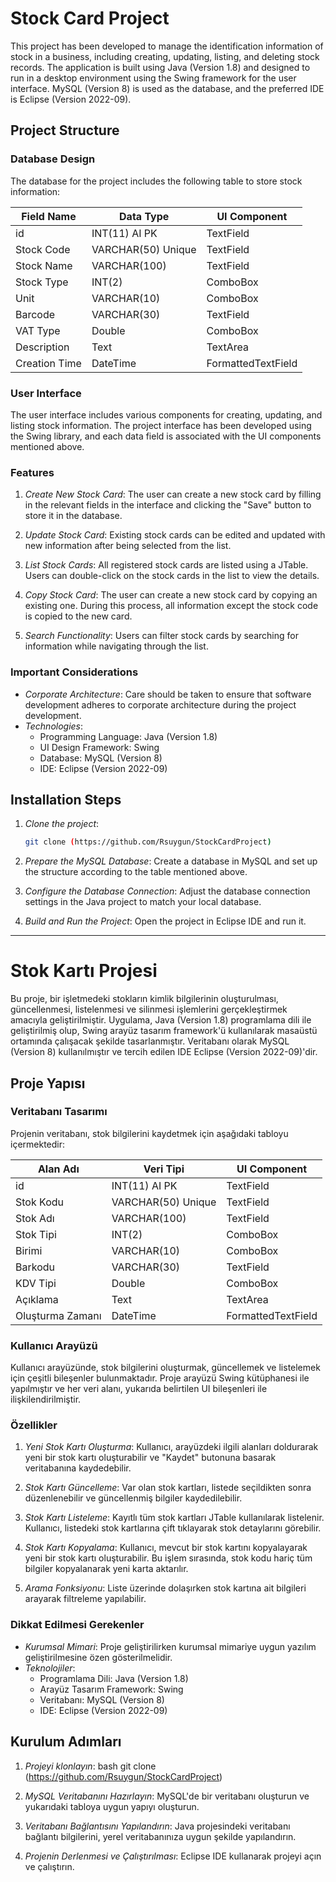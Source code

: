 # Stock Card Project

This project has been developed to manage the identification information of stock in a business, including creating, updating, listing, and deleting stock records. The application is built using Java (Version 1.8) and designed to run in a desktop environment using the Swing framework for the user interface. MySQL (Version 8) is used as the database, and the preferred IDE is Eclipse (Version 2022-09).

## Project Structure

### Database Design

The database for the project includes the following table to store stock information:

| Field Name         | Data Type          | UI Component      |
|--------------------|--------------------|-------------------|
| id                 | INT(11) AI PK      | TextField         |
| Stock Code         | VARCHAR(50) Unique  | TextField         |
| Stock Name         | VARCHAR(100)       | TextField         |
| Stock Type         | INT(2)            | ComboBox          |
| Unit               | VARCHAR(10)       | ComboBox          |
| Barcode            | VARCHAR(30)       | TextField         |
| VAT Type           | Double            | ComboBox          |
| Description        | Text               | TextArea          |
| Creation Time      | DateTime          | FormattedTextField|

### User Interface

The user interface includes various components for creating, updating, and listing stock information. The project interface has been developed using the Swing library, and each data field is associated with the UI components mentioned above.

### Features

1. *Create New Stock Card*: The user can create a new stock card by filling in the relevant fields in the interface and clicking the "Save" button to store it in the database.
   
2. *Update Stock Card*: Existing stock cards can be edited and updated with new information after being selected from the list.

3. *List Stock Cards*: All registered stock cards are listed using a JTable. Users can double-click on the stock cards in the list to view the details.

4. *Copy Stock Card*: The user can create a new stock card by copying an existing one. During this process, all information except the stock code is copied to the new card.

5. *Search Functionality*: Users can filter stock cards by searching for information while navigating through the list.

### Important Considerations

- *Corporate Architecture*: Care should be taken to ensure that software development adheres to corporate architecture during the project development.
- *Technologies*:
  - Programming Language: Java (Version 1.8)
  - UI Design Framework: Swing
  - Database: MySQL (Version 8)
  - IDE: Eclipse (Version 2022-09)

## Installation Steps

1. *Clone the project*:
    ```bash
    git clone (https://github.com/Rsuygun/StockCardProject)
    ```

2. *Prepare the MySQL Database*:
   Create a database in MySQL and set up the structure according to the table mentioned above.

3. *Configure the Database Connection*:
   Adjust the database connection settings in the Java project to match your local database.

4. *Build and Run the Project*:
    Open the project in Eclipse IDE and run it.


---

# Stok Kartı Projesi

Bu proje, bir işletmedeki stokların kimlik bilgilerinin oluşturulması, güncellenmesi, listelenmesi ve silinmesi işlemlerini gerçekleştirmek amacıyla geliştirilmiştir. Uygulama, Java (Version 1.8) programlama dili ile geliştirilmiş olup, Swing arayüz tasarım framework'ü kullanılarak masaüstü ortamında çalışacak şekilde tasarlanmıştır. Veritabanı olarak MySQL (Version 8) kullanılmıştır ve tercih edilen IDE Eclipse (Version 2022-09)'dir.

## Proje Yapısı

### Veritabanı Tasarımı

Projenin veritabanı, stok bilgilerini kaydetmek için aşağıdaki tabloyu içermektedir:

| Alan Adı        | Veri Tipi           | UI Component     |
|-----------------|---------------------|------------------|
| id            | INT(11) AI PK     | TextField      |
| Stok Kodu     | VARCHAR(50) Unique| TextField      |
| Stok Adı      | VARCHAR(100)      | TextField      |
| Stok Tipi     | INT(2)            | ComboBox       |
| Birimi        | VARCHAR(10)       | ComboBox       |
| Barkodu       | VARCHAR(30)       | TextField      |
| KDV Tipi      | Double            | ComboBox       |
| Açıklama      | Text              | TextArea       |
| Oluşturma Zamanı | DateTime        | FormattedTextField |

### Kullanıcı Arayüzü

Kullanıcı arayüzünde, stok bilgilerini oluşturmak, güncellemek ve listelemek için çeşitli bileşenler bulunmaktadır. Proje arayüzü Swing kütüphanesi ile yapılmıştır ve her veri alanı, yukarıda belirtilen UI bileşenleri ile ilişkilendirilmiştir.

### Özellikler

1. *Yeni Stok Kartı Oluşturma*: Kullanıcı, arayüzdeki ilgili alanları doldurarak yeni bir stok kartı oluşturabilir ve "Kaydet" butonuna basarak veritabanına kaydedebilir.
   
2. *Stok Kartı Güncelleme*: Var olan stok kartları, listede seçildikten sonra düzenlenebilir ve güncellenmiş bilgiler kaydedilebilir.

3. *Stok Kartı Listeleme*: Kayıtlı tüm stok kartları JTable kullanılarak listelenir. Kullanıcı, listedeki stok kartlarına çift tıklayarak stok detaylarını görebilir.

4. *Stok Kartı Kopyalama*: Kullanıcı, mevcut bir stok kartını kopyalayarak yeni bir stok kartı oluşturabilir. Bu işlem sırasında, stok kodu hariç tüm bilgiler kopyalanarak yeni karta aktarılır.

5. *Arama Fonksiyonu*: Liste üzerinde dolaşırken stok kartına ait bilgileri arayarak filtreleme yapılabilir.

### Dikkat Edilmesi Gerekenler

- *Kurumsal Mimari*: Proje geliştirilirken kurumsal mimariye uygun yazılım geliştirilmesine özen gösterilmelidir.
- *Teknolojiler*:
  - Programlama Dili: Java (Version 1.8)
  - Arayüz Tasarım Framework: Swing
  - Veritabanı: MySQL (Version 8)
  - IDE: Eclipse (Version 2022-09)

## Kurulum Adımları

1. *Projeyi klonlayın*:
    bash
    git clone (https://github.com/Rsuygun/StockCardProject)
    

2. *MySQL Veritabanını Hazırlayın*:
   MySQL'de bir veritabanı oluşturun ve yukarıdaki tabloya uygun yapıyı oluşturun.

3. *Veritabanı Bağlantısını Yapılandırın*:
   Java projesindeki veritabanı bağlantı bilgilerini, yerel veritabanınıza uygun şekilde yapılandırın.

4. *Projenin Derlenmesi ve Çalıştırılması*:
    Eclipse IDE kullanarak projeyi açın ve çalıştırın.


